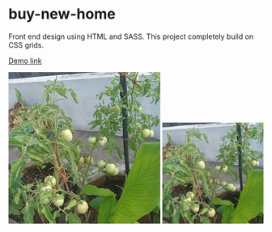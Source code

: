 # buy-new-home
Front end design using HTML and SASS. This project completely build on CSS grids.

[Demo link](https://buymehome.netlify.app/)

![The following picture is the outcome of my work.](https://github.com/ShubhamOulkar/buy-new-home/blob/main/img/20230927_080433.jpg)
<img src="https://github.com/ShubhamOulkar/buy-new-home/blob/main/img/20230927_080433.jpg" alt="drawing" width="200"/>

